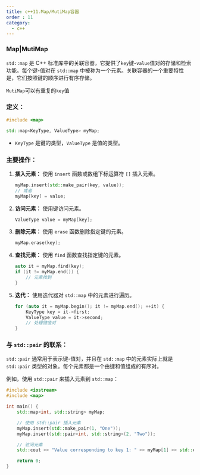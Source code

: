 ```yaml
---
title: c++11.Map/MutiMap容器
order : 11
category:
  - c++
---
```


### Map|MutiMap

<chatmessage avatar="../../../assets/emoji/bqb (2).png" :avatarWidth="40" alignLeft>

`std::map` 是 C++ 标准库中的关联容器，它提供了`key`键-`value`值对的存储和检索功能。每个键-值对在 `std::map` 中被称为一个元素。关联容器的一个重要特性是，它们按照键的顺序进行有序存储。

`MutiMap`可以有重复的`key`值

</chatmessage>


### 定义：

```cpp
#include <map>

std::map<KeyType, ValueType> myMap;
```

- `KeyType` 是键的类型，`ValueType` 是值的类型。

### 主要操作：

1. **插入元素：** 使用 `insert` 函数或数组下标运算符 `[]` 插入元素。

    ```cpp
    myMap.insert(std::make_pair(key, value));
    // 或者
    myMap[key] = value;
    ```

2. **访问元素：** 使用键访问元素。

    ```cpp
    ValueType value = myMap[key];
    ```

3. **删除元素：** 使用 `erase` 函数删除指定键的元素。

    ```cpp
    myMap.erase(key);
    ```

4. **查找元素：** 使用 `find` 函数查找指定键的元素。

    ```cpp
    auto it = myMap.find(key);
    if (it != myMap.end()) {
        // 元素找到
    }
    ```

5. **迭代：** 使用迭代器对 `std::map` 中的元素进行遍历。

    ```cpp
    for (auto it = myMap.begin(); it != myMap.end(); ++it) {
        KeyType key = it->first;
        ValueType value = it->second;
        // 处理键值对
    }
    ```

### 与 `std::pair` 的联系：

`std::pair` 通常用于表示键-值对，并且在 `std::map` 中的元素实际上就是 `std::pair` 类型的对象。每个元素都是一个由键和值组成的有序对。


<chatmessage avatar="../../../assets/emoji/bqb (2).png" :avatarWidth="40" alignLeft>

例如，使用 `std::pair` 来插入元素到 `std::map`：

</chatmessage>

```cpp
#include <iostream>
#include <map>

int main() {
    std::map<int, std::string> myMap;

    // 使用 std::pair 插入元素
    myMap.insert(std::make_pair(1, "One"));
    myMap.insert(std::pair<int, std::string>(2, "Two"));

    // 访问元素
    std::cout << "Value corresponding to key 1: " << myMap[1] << std::endl;

    return 0;
}
```